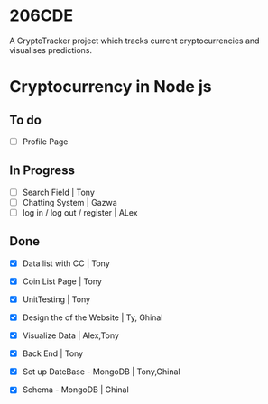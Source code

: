# 206CDE
A CryptoTracker project which tracks current cryptocurrencies and visualises predictions.




<h1>Cryptocurrency in Node js</h1>

<h2>To do</h2>

- [ ]  Profile Page


<h2>In Progress</h2>

- [ ]  Search Field | Tony
- [ ]  Chatting System | Gazwa 
- [ ]  log in / log out / register | ALex
    
<h2>Done</h2>

- [X]  Data list with CC | Tony
- [X]  Coin List Page | Tony
- [X]  UnitTesting | Tony
- [X]  Design the of the Website | Ty, Ghinal
- [X]  Visualize Data | Alex,Tony
- [X]  Back End | Tony 
- [X]  Set up DateBase - MongoDB | Tony,Ghinal
- [X]  Schema - MongoDB | Ghinal

